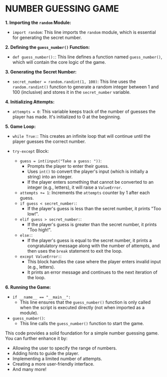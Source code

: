 
# NUMBER GUESSING GAME

**1. Importing the `random` Module:**

- `import random`: This line imports the `random` module, which is essential for generating the secret number.

**2. Defining the `guess_number()` Function:**

- `def guess_number():`: This line defines a function named `guess_number()`, which will contain the core logic of the game.

**3. Generating the Secret Number:**

- `secret_number = random.randint(1, 100)`: This line uses the `random.randint()` function to generate a random integer between 1 and 100 (inclusive) and stores it in the `secret_number` variable.

**4. Initializing Attempts:**

- `attempts = 0`: This variable keeps track of the number of guesses the player has made. It's initialized to 0 at the beginning.

**5. Game Loop:**

- `while True:`: This creates an infinite loop that will continue until the player guesses the correct number.

- `try-except` Block:
    - `guess = int(input("Take a guess: "))`: 
        - Prompts the player to enter their guess.
        - Uses `int()` to convert the player's input (which is initially a string) into an integer.
        - If the player enters something that cannot be converted to an integer (e.g., letters), it will raise a `ValueError`.
    - `attempts += 1`: Increments the `attempts` counter by 1 after each guess.
    - `if guess < secret_number:`: 
        - If the player's guess is less than the secret number, it prints "Too low!".
    - `elif guess > secret_number:`:
        - If the player's guess is greater than the secret number, it prints "Too high!".
    - `else:`:
        - If the player's guess is equal to the secret number, it prints a congratulatory message along with the number of attempts, and then uses the `break` statement to exit the loop.
    - `except ValueError:`: 
        - This block handles the case where the player enters invalid input (e.g., letters).
        - It prints an error message and continues to the next iteration of the loop.

**6. Running the Game:**

- `if __name__ == "__main__":` 
    - This line ensures that the `guess_number()` function is only called when the script is executed directly (not when imported as a module).
- `guess_number()`: 
    - This line calls the `guess_number()` function to start the game.

This code provides a solid foundation for a simple number guessing game. You can further enhance it by:

- Allowing the user to specify the range of numbers.
- Adding hints to guide the player.
- Implementing a limited number of attempts.
- Creating a more user-friendly interface.
- And many more!
